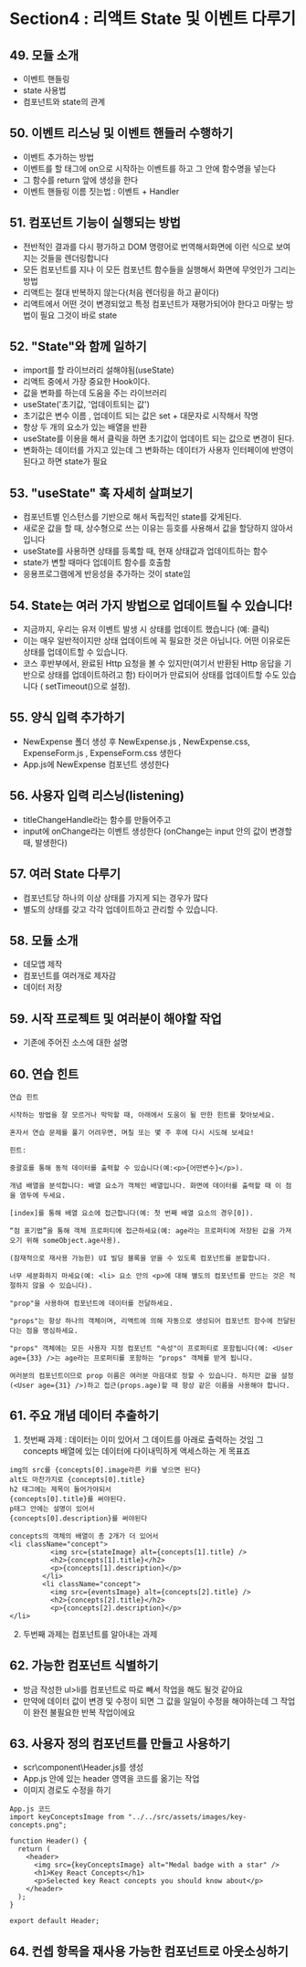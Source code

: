 # Section4 : 리액트 State 및 이벤트 다루기

## 49. 모듈 소개

- 이벤트 핸들링
- state 사용법
- 컴포넌트와 state의 관계

## 50. 이벤트 리스닝 및 이벤트 핸들러 수행하기

- 이벤트 추가하는 방법
- 이벤트를 할 태그에 on으로 시작하는 이벤트를 하고 그 안에 함수명을 넣는다
- 그 함수를 return 앞에 생성을 한다
- 이벤트 핸들링 이름 짓는법 : 이벤트 + Handler

## 51. 컴포넌트 기능이 실행되는 방법

- 전반적인 결과를 다시 평가하고 DOM 명령어로 번역해서화면에 이런 식으로 보여지는 것들을 렌더링합니다
- 모든 컴포넌트를 지나 이 모든 컴포넌트 함수들을 실행해서 화면에 무엇인가 그리는 방법
- 리액트는 절대 반복하지 않는다(처음 렌더링을 하고 끝이다)
- 리액트에서 어떤 것이 변경되었고 특정 컴포넌트가 재평가되어야 한다고 마랗는 방법이 필요
  그것이 바로 state

## 52. "State"와 함께 일하기

- import를 할 라이브러리 설해야됨(useState)
- 리액트 중에서 가장 중요한 Hook이다.
- 값을 변화를 하는데 도움을 주는 라이브러리
- useState('초기값, '업데이트되는 값')
- 초기값은 변수 이름 , 업데이트 되는 값은 set + 대문자로 시작해서 작명
- 항상 두 개의 요소가 있는 배열을 반환
- useState를 이용을 해서 클릭을 하면 초기값이 업데이트 되는 값으로 변경이 된다.
- 변화하는 데이터를 가지고 있는데 그 변화하는 데이터가 사용자 인터페이에 반영이된다고 하면 state가 필요

## 53. "useState" 훅 자세히 살펴보기

- 컴포넌트별 인스턴스를 기반으로 해서 독립적인 state를 갖게된다.
- 새로운 값을 할 때, 상수형으로 쓰는 이유는 등호를 사용해서 값을 할당하지 않아서 입니다
- useState를 사용하면 상태를 등록할 때, 현재 상태값과 업데이트하는 함수
- state가 변할 때마다 업데이트 함수를 호출함
- 응용프로그램에게 반응성을 추가하는 것이 state임

## 54. State는 여러 가지 방법으로 업데이트될 수 있습니다!

- 지금까지, 우리는 유저 이벤트 발생 시 상태를 업데이트 했습니다 (예: 클릭)
- 이는 매우 일반적이지만 상태 업데이트에 꼭 필요한 것은 아닙니다. 어떤 이유로든 상태를 업데이트할 수 있습니다.
- 코스 후반부에서, 완료된 Http 요청을 볼 수 있지만(여기서 반환된 Http 응답을 기반으로 상태를 업데이트하려고 함) 타이머가 만료되어 상태를 업데이트할 수도 있습니다 ( setTimeout()으로 설정).

## 55. 양식 입력 추가하기

- NewExpense 폴더 생성 후 NewExpense.js , NewExpense.css, ExpenseForm.js , ExpenseForm.css 생한다
- App.js에 NewExpense 컴포넌트 생성한다

## 56. 사용자 입력 리스닝(listening)

- titleChangeHandle라는 함수를 만들어주고
- input에 onChange라는 이벤트 생성한다 (onChange는 input 안의 값이 변경할 때, 발생한다)

## 57. 여러 State 다루기

- 컴포넌트당 하나의 이상 상태를 가지게 되는 경우가 많다
- 별도의 상태를 갖고 각각 업데이트하고 관리할 수 있습니다.

## 58. 모듈 소개

- 데모앱 제작
- 컴포넌트를 여러개로 제자감
- 데이터 저장

## 59. 시작 프로젝트 및 여러분이 해야할 작업

- 기존에 주어진 소스에 대한 설명

## 60. 연습 힌트

```
연습 힌트

시작하는 방법을 잘 모르거나 막막할 때, 아래에서 도움이 될 만한 힌트를 찾아보세요.

혼자서 연습 문제를 풀기 어려우면, 며칠 또는 몇 주 후에 다시 시도해 보세요!

힌트:

중괄호를 통해 동적 데이터를 출력할 수 있습니다(예:<p>{어떤변수}</p>).

개념 배열을 분석합니다: 배열 요소가 객체인 배열입니다. 화면에 데이터를 출력할 때 이 점을 염두에 두세요.

[index]를 통해 배열 요소에 접근합니다(예: 첫 번째 배열 요소의 경우[0]).

“점 표기법”을 통해 객체 프로퍼티에 접근하세요(예: age라는 프로퍼티에 저장된 값을 가져오기 위해 someObject.age사용).

(잠재적으로 재사용 가능한) UI 빌딩 블록을 얻을 수 있도록 컴포넌트를 분할합니다.

너무 세분화하지 마세요(예: <li> 요소 안의 <p>에 대해 별도의 컴포넌트를 만드는 것은 적절하지 않을 수 있습니다).

"prop"을 사용하여 컴포넌트에 데이터를 전달하세요.

"props"는 항상 하나의 객체이며, 리액트에 의해 자동으로 생성되어 컴포넌트 함수에 전달된다는 점을 명심하세요.

"props" 객체에는 모든 사용자 지정 컴포넌트 "속성"이 프로퍼티로 포함됩니다(예: <User age={33} />는 age라는 프로퍼티를 포함하는 "props" 객체를 받게 됩니다.

여러분의 컴포넌트이므로 prop 이름은 여러분 마음대로 정할 수 있습니다. 하지만 값을 설정(<User age={31} />)하고 접근(props.age)할 때 항상 같은 이름을 사용해야 합니다.
```

## 61. 주요 개념 데이터 추출하기

1. 첫번째 과제 : 데이터는 이미 있어서 그 데이트를 아래로 츌력하는 것임
   그 concepts 배열에 있는 데이터에 다이내믹하게 액세스하는 게 목표죠

```
img의 src를 {concepts[0].image라른 키를 넣으면 된다}
alt도 마찬가지로 {concepts[0].title}
h2 태그에는 제목이 들어가야되서
{concepts[0].title}를 써야된다.
p태그 안에는 설명이 있어서
{concepts[0].description}를 써야된다

concepts의 객체의 배열이 총 2개가 더 있어서
<li className="concept">
          <img src={stateImage} alt={concepts[1].title} />
          <h2>{concepts[1].title}</h2>
          <p>{concepts[1].description}</p>
        </li>
        <li className="concept">
          <img src={eventsImage} alt={concepts[2].title} />
          <h2>{concepts[2].title}</h2>
          <p>{concepts[2].description}</p>
</li>
```

2. 두번째 과제는 컴포넌트를 알아내는 과제

## 62. 가능한 컴포넌트 식별하기

- 방금 작성한 ul>li를 컴포넌트로 따로 빼서 작업을 해도 될것 같아요
- 만약에 데이터 값이 변경 및 수정이 되면 그 값을 일일이 수정을 해야하는데 그 작업이 완전 불필요한 반복 작업이에요

## 63. 사용자 정의 컴포넌트를 만들고 사용하기

- scr\component\Header.js를 생성
- App.js 안에 있는 header 영역을 코드를 옮기는 작업
- 이미지 경로도 수정을 하기

```
App.js 코드
import keyConceptsImage from "../../src/assets/images/key-concepts.png";

function Header() {
  return (
    <header>
      <img src={keyConceptsImage} alt="Medal badge with a star" />
      <h1>Key React Concepts</h1>
      <p>Selected key React concepts you should know about</p>
    </header>
  );
}

export default Header;
```

## 64. 컨셉 항목을 재사용 가능한 컴포넌트로 아웃소싱하기
